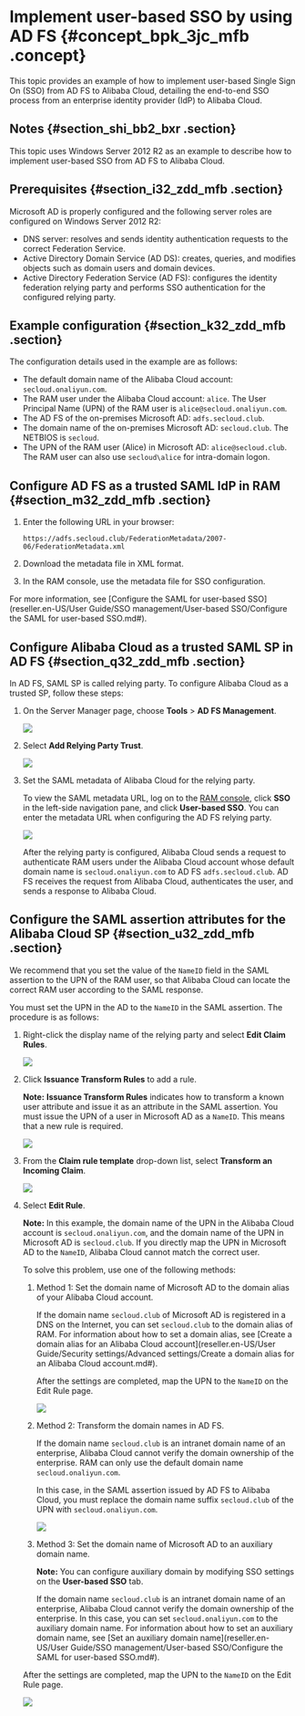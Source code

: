 # Implement user-based SSO by using AD FS {#concept_bpk_3jc_mfb .concept}

This topic provides an example of how to implement user-based Single Sign On \(SSO\) from AD FS to Alibaba Cloud, detailing the end-to-end SSO process from an enterprise identity provider \(IdP\) to Alibaba Cloud.

## Notes {#section_shi_bb2_bxr .section}

This topic uses Windows Server 2012 R2 as an example to describe how to implement user-based SSO from AD FS to Alibaba Cloud.

## Prerequisites {#section_i32_zdd_mfb .section}

Microsoft AD is properly configured and the following server roles are configured on Windows Server 2012 R2:

-   DNS server: resolves and sends identity authentication requests to the correct Federation Service.
-   Active Directory Domain Service \(AD DS\): creates, queries, and modifies objects such as domain users and domain devices.
-   Active Directory Federation Service \(AD FS\): configures the identity federation relying party and performs SSO authentication for the configured relying party.

## Example configuration {#section_k32_zdd_mfb .section}

The configuration details used in the example are as follows:

-   The default domain name of the Alibaba Cloud account: `secloud.onaliyun.com`.
-   The RAM user under the Alibaba Cloud account: `alice`. The User Principal Name \(UPN\) of the RAM user is `alice@secloud.onaliyun.com`.
-   The AD FS of the on-premises Microsoft AD: `adfs.secloud.club`.
-   The domain name of the on-premises Microsoft AD: `secloud.club`. The NETBIOS is `secloud`.
-   The UPN of the RAM user \(Alice\) in Microsoft AD: `alice@secloud.club`. The RAM user can also use `secloud\alice` for intra-domain logon.

## Configure AD FS as a trusted SAML IdP in RAM {#section_m32_zdd_mfb .section}

1.  Enter the following URL in your browser:

    ``` {#codeblock_no3_8nt_ocd}
    https://adfs.secloud.club/FederationMetadata/2007-06/FederationMetadata.xml
    ```

2.  Download the metadata file in XML format.
3.  In the RAM console, use the metadata file for SSO configuration.

For more information, see [Configure the SAML for user-based SSO](reseller.en-US/User Guide/SSO management/User-based SSO/Configure the SAML for user-based SSO.md#).

## Configure Alibaba Cloud as a trusted SAML SP in AD FS {#section_q32_zdd_mfb .section}

In AD FS, SAML SP is called relying party. To configure Alibaba Cloud as a trusted SP, follow these steps:

1.  On the Server Manager page, choose **Tools** \> **AD FS Management**.

    ![](http://static-aliyun-doc.oss-cn-hangzhou.aliyuncs.com/assets/img/23741/156171507114260_en-US.png)

2.  Select **Add Relying Party Trust**.

    ![](http://static-aliyun-doc.oss-cn-hangzhou.aliyuncs.com/assets/img/23741/156171507214261_en-US.png)

3.  Set the SAML metadata of Alibaba Cloud for the relying party.

    To view the SAML metadata URL, log on to the [RAM console](https://partners-intl.console.aliyun.com/#/ram), click **SSO** in the left-side navigation pane, and click **User-based SSO**. You can enter the metadata URL when configuring the AD FS relying party.

    ![](http://static-aliyun-doc.oss-cn-hangzhou.aliyuncs.com/assets/img/23741/156171507214262_en-US.png)

    After the relying party is configured, Alibaba Cloud sends a request to authenticate RAM users under the Alibaba Cloud account whose default domain name is `secloud.onaliyun.com` to AD FS `adfs.secloud.club`. AD FS receives the request from Alibaba Cloud, authenticates the user, and sends a response to Alibaba Cloud.


## Configure the SAML assertion attributes for the Alibaba Cloud SP {#section_u32_zdd_mfb .section}

We recommend that you set the value of the `NameID` field in the SAML assertion to the UPN of the RAM user, so that Alibaba Cloud can locate the correct RAM user according to the SAML response.

You must set the UPN in the AD to the `NameID` in the SAML assertion. The procedure is as follows:

1.  Right-click the display name of the relying party and select **Edit Claim Rules**.

    ![](http://static-aliyun-doc.oss-cn-hangzhou.aliyuncs.com/assets/img/23741/156171507314263_en-US.png)

2.  Click **Issuance Transform Rules** to add a rule.

    **Note:** **Issuance Transform Rules** indicates how to transform a known user attribute and issue it as an attribute in the SAML assertion. You must issue the UPN of a user in Microsoft AD as a `NameID`. This means that a new rule is required.

    ![](http://static-aliyun-doc.oss-cn-hangzhou.aliyuncs.com/assets/img/23741/156171507314264_en-US.png)

3.  From the **Claim rule template** drop-down list, select **Transform an Incoming Claim**.

    ![](http://static-aliyun-doc.oss-cn-hangzhou.aliyuncs.com/assets/img/23741/156171507314265_en-US.png)

4.  Select **Edit Rule**.

    **Note:** In this example, the domain name of the UPN in the Alibaba Cloud account is `secloud.onaliyun.com`, and the domain name of the UPN in Microsoft AD is `secloud.club`. If you directly map the UPN in Microsoft AD to the `NameID`, Alibaba Cloud cannot match the correct user.

    To solve this problem, use one of the following methods:

    1.  Method 1: Set the domain name of Microsoft AD to the domain alias of your Alibaba Cloud account.

        If the domain name `secloud.club` of Microsoft AD is registered in a DNS on the Internet, you can set `secloud.club` to the domain alias of RAM. For information about how to set a domain alias, see [Create a domain alias for an Alibaba Cloud account](reseller.en-US/User Guide/Security settings/Advanced settings/Create a domain alias for an Alibaba Cloud account.md#).

        After the settings are completed, map the UPN to the `NameID` on the Edit Rule page.

        ![](http://static-aliyun-doc.oss-cn-hangzhou.aliyuncs.com/assets/img/23741/156171507414266_en-US.png)

    2.  Method 2: Transform the domain names in AD FS.

        If the domain name `secloud.club` is an intranet domain name of an enterprise, Alibaba Cloud cannot verify the domain ownership of the enterprise. RAM can only use the default domain name `secloud.onaliyun.com`.

        In this case, in the SAML assertion issued by AD FS to Alibaba Cloud, you must replace the domain name suffix `secloud.club` of the UPN with `secloud.onaliyun.com`.

        ![](http://static-aliyun-doc.oss-cn-hangzhou.aliyuncs.com/assets/img/23741/156171507414267_en-US.png)

    3.  Method 3: Set the domain name of Microsoft AD to an auxiliary domain name.

        **Note:** You can configure auxiliary domain by modifying SSO settings on the **User-based SSO** tab.

        If the domain name `secloud.club` is an intranet domain name of an enterprise, Alibaba Cloud cannot verify the domain ownership of the enterprise. In this case, you can set `secloud.onaliyun.com` to the auxiliary domain name. For information about how to set an auxiliary domain name, see [Set an auxiliary domain name](reseller.en-US/User Guide/SSO management/User-based SSO/Configure the SAML for user-based SSO.md#).

    After the settings are completed, map the UPN to the `NameID` on the Edit Rule page.

    ![](http://static-aliyun-doc.oss-cn-hangzhou.aliyuncs.com/assets/img/23741/156171507414266_en-US.png)


